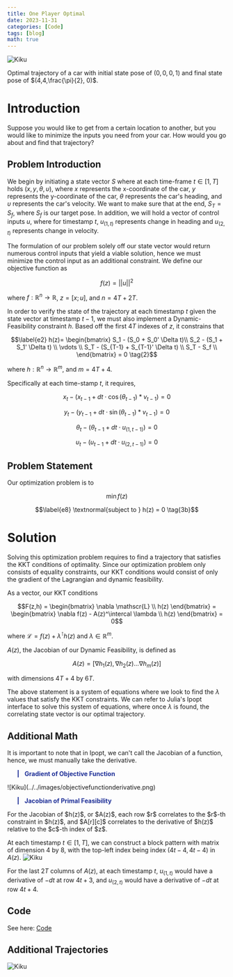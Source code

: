 ```yaml
---
title: One Player Optimal
date: 2023-11-31
categories: [Code]
tags: [blog]
math: true
---
```

![Kiku](../../images/t1.gif)

Optimal trajectory of a car with initial state pose of $(0,0,0,1)$ and final state pose of $(4,4,\frac{\pi}{2}, 0)$.

# Introduction
Suppose you would like to get from a certain location to another, but you would like to minimize the inputs you need from your car. How would you go about and find that trajectory?
## Problem Introduction
We begin by initiating a state vector $S$ where at each time-frame $t \in [1,T]$ holds $(x,y,\theta,\upsilon)$, where $x$ represents the x-coordinate of the car, $y$ represents the y-coordinate of the car, $\theta$ represents the car's heading, and $\upsilon$ represents the car's velocity. We want to make sure that at the end, $S_T = S_f$, where $S_f$ is our target pose. In addition, we will hold a vector of control inputs $u$, where for timestamp $t$, $u_{(1,t)}$ represents change in heading and $u_{(2,t)}$ represents change in velocity.

The formulation of our problem solely off our state vector would return numerous control inputs that yield a viable solution, hence we must minimize the control input as an additional constraint. We define our objective function as

$$\label{e1} f(z)=\vert \vert u \vert \vert^2 \tag{1}$$

where $f:\mathbb{R}^n \rightarrow \mathbb{R}$, $z = [x;u]$, and $n = 4T + 2T$.

In order to verify the state of the trajectory at each timestamp $t$ given  the state vector at timestamp $t-1$, we must also implement a Dynamic-Feasibility constraint $h$. Based off the first $4T$ indexes of $z$, it constrains that

$$\label{e2} h(z)= \begin{bmatrix} S_1 - (S_0 + S_0' \Delta t)\\ S_2 - (S_1 + S_1' \Delta t) \\ \vdots \\ S_T - (S_{T-1} + S_{T-1}' \Delta t) \\ S_T - S_f \\ \end{bmatrix} = 0 \tag{2}$$

where $h:\mathbb{R}^n \rightarrow \mathbb{R}^m$, and $m = 4T + 4$.

Specifically at each time-stamp $t$, it requires, 

$$\label{e3} x_t - \big( x_{t-1} + dt \cdot \cos({\theta_{t-1}}) * v_{t-1} \big) = 0 \tag{Eqn X[t]}$$

$$\label{e4} y_t - \big( y_{t-1} + dt \cdot \sin({\theta_{t-1}}) * v_{t-1} \big) = 0 \tag{Eqn Y[t]}$$

$$\label{e5} \theta_t - \big( \theta_{t-1} + dt \cdot u_{(1,t-1)}) = 0 \tag{Eqn T[t]}$$

$$\label{e6} \upsilon_t - \big( \upsilon_{t-1} + dt \cdot u_{(2,t-1)}) = 0 \tag{Eqn V[t]}$$

## Problem Statement
Our optimization problem is to 

$$\label{e7} \min f(z) \tag{3a}$$

$$\label{e8} \textnormal{subject to } h(z) = 0 \tag{3b}$$

# Solution
Solving this optimization problem requires to find a trajectory that satisfies the KKT conditions of optimality. Since our optimization problem only consists of equality constraints, our KKT conditions would consist of only the gradient of the Lagrangian and dynamic feasibility.

As a vector, our KKT conditions

$$F(z,h) = \begin{bmatrix} \nabla \mathscr{L} \\ h(z) \end{bmatrix} = \begin{bmatrix} \nabla f(z) - A(z)^\intercal \lambda  \\ h(z) \end{bmatrix} = 0$$

where $\mathscr{L} = f(z) + \lambda^\intercal h(z)$ and $\lambda \in \mathbb{R}^m$.

$A(z)$, the Jacobian of our Dynamic Feasibility, is defined as

$$A(z) = [\nabla h_1(z), \nabla h_2(z) \dots \nabla h_m(z)]$$

with dimensions $4T+4$ by $6T$.

The above statement is a system of equations where we look to find the $\lambda$ values that satisfy the KKT constraints. We can refer to Julia's Ipopt interface to solve this system of equations, where once $\lambda$ is found, the correlating state vector is our optimal trajectory.

## Additional Math
It is important to note that in Ipopt, we can't call the Jacobian of a function, hence, we must manually take the derivative.

<blockquote style="color: #1e2f97; border-left-color: #1e2f97">
<b>Gradient of Objective Function</b>
</blockquote>
![Kiku](../../images/objectivefunctionderivative.png)

<blockquote style="color: #1e2f97; border-left-color: #1e2f97">
<b>Jacobian of Primal Feasibility</b>
</blockquote>
For the Jacobian of $h(z)$, or $A(z)$, each row $r$ correlates to the $r$-th constraint in $h(z)$, and $A[r][c]$ correlates to the derivative of $h(z)$ relative to the $c$-th index of $z$.

At each timestamp $t \in [1,T]$, we can construct a block pattern with matrix of dimension $4$ by $8$, with the top-left index being index $(4t-4,4t-4)$ in $A(z)$.
![Kiku](../../images/lagrangianfunctionjacobian.png)

For the last $2T$ columns of $A(z)$, at each timestamp $t$, $u_{(1,t)}$ would have a derivative of $-dt$ at row $4t+3$, and $u_{(2,t)}$ would have a derivative of $-dt$ at row $4t+4$.


## Code
See here: [Code](https://github.com/Rich-Nyan/optimal/blob/main/OnePlayer.jl)

## Additional Trajectories
![Kiku](../../images/t2.gif)
